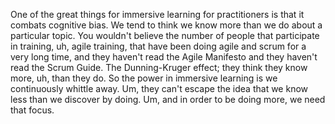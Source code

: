 One of the great things for immersive learning for practitioners is that it combats cognitive bias. We tend to think we know more than we do about a particular topic. You wouldn't believe the number of people that participate in training, uh, agile training, that have been doing agile and scrum for a very long time, and they haven't read the Agile Manifesto and they haven't read the Scrum Guide. The Dunning-Kruger effect; they think they know more, uh, than they do. So the power in immersive learning is we continuously whittle away. Um, they can't escape the idea that we know less than we discover by doing. Um, and in order to be doing more, we need that focus.